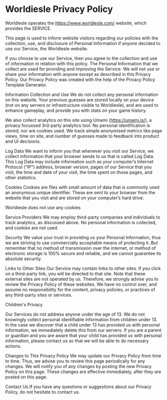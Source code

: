 # Worldiesle Privacy Policy

Worldiesle operates the https://www.worldiesle.com/ website, which provides the SERVICE.

This page is used to inform website visitors regarding our policies with the collection, use, and disclosure of Personal Information if anyone decided to use our Service, the Worldiesle website.

If you choose to use our Service, then you agree to the collection and use of information in relation with this policy. The Personal Information that we collect are used for providing and improving the Service. We will not use or share your information with anyone except as described in this Privacy Policy. Our Privacy Policy was created with the help of the Privacy Policy Template Generator.

Information Collection and Use
We do not collect any personal information on this website. Your previous guesses are stored locally on your device (not on any servers or infrastructure visible to Worldiesle), and are used to enhance gameplay, and provide you with stats on your game history.

We also collect analytics on this site using Umami (https://umami.is/), a privacy focussed 3rd-party analytics tool. No personal identification is stored, nor are cookies used. We track simple anonymised metrics like page views, time on site, and number of guesses made to feedback into product and UI decisions.

Log Data
We want to inform you that whenever you visit our Service, we collect information that your browser sends to us that is called Log Data. This Log Data may include information such as your computer’s Internet Protocol ("IP") address, browser version, pages of our Service that you visit, the time and date of your visit, the time spent on those pages, and other statistics.

Cookies
Cookies are files with small amount of data that is commonly used an anonymous unique identifier. These are sent to your browser from the website that you visit and are stored on your computer’s hard drive.

Worldiesle does not use any cookies

Service Providers
We may employ third-party companies and individuals to track analytics, as discussed above. No personal information is collected, and cookies are not used.

Security
We value your trust in providing us your Personal Information, thus we are striving to use commercially acceptable means of protecting it. But remember that no method of transmission over the internet, or method of electronic storage is 100% secure and reliable, and we cannot guarantee its absolute security.

Links to Other Sites
Our Service may contain links to other sites. If you click on a third-party link, you will be directed to that site. Note that these external sites are not operated by us. Therefore, we strongly advise you to review the Privacy Policy of these websites. We have no control over, and assume no responsibility for the content, privacy policies, or practices of any third-party sites or services.

Children's Privacy

Our Services do not address anyone under the age of 13. We do not knowingly collect personal identifiable information from children under 13. In the case we discover that a child under 13 has provided us with personal information, we immediately delete this from our servers. If you are a parent or guardian and you are aware that your child has provided us with personal information, please contact us so that we will be able to do necessary actions.

Changes to This Privacy Policy
We may update our Privacy Policy from time to time. Thus, we advise you to review this page periodically for any changes. We will notify you of any changes by posting the new Privacy Policy on this page. These changes are effective immediately, after they are posted on this page.

Contact Us
If you have any questions or suggestions about our Privacy Policy, do not hesitate to contact us.
